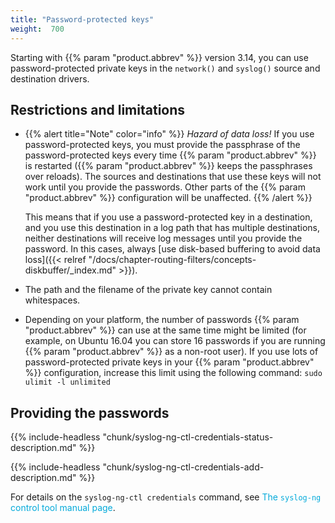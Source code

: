 ```yaml
---
title: "Password-protected keys"
weight:  700
---
```

<!-- DISCLAIMER: This file is based on the syslog-ng Open Source Edition documentation https://github.com/balabit/syslog-ng-ose-guides/commit/2f4a52ee61d1ea9ad27cb4f3168b95408fddfdf2 and is used under the terms of The syslog-ng Open Source Edition Documentation License. The file has been modified by Axoflow. -->

Starting with {{% param "product.abbrev" %}} version 3.14, you can use password-protected private keys in the `network()` and `syslog()` source and destination drivers.


## Restrictions and limitations

  - {{% alert title="Note" color="info" %}}
*Hazard of data loss!* If you use password-protected keys, you must provide the passphrase of the password-protected keys every time {{% param "product.abbrev" %}} is restarted ({{% param "product.abbrev" %}} keeps the passphrases over reloads). The sources and destinations that use these keys will not work until you provide the passwords. Other parts of the {{% param "product.abbrev" %}} configuration will be unaffected.
    {{% /alert %}}
    
    This means that if you use a password-protected key in a destination, and you use this destination in a log path that has multiple destinations, neither destinations will receive log messages until you provide the password. In this cases, always [use disk-based buffering to avoid data loss]({{< relref "/docs/chapter-routing-filters/concepts-diskbuffer/_index.md" >}}).

  - The path and the filename of the private key cannot contain whitespaces.

  - Depending on your platform, the number of passwords {{% param "product.abbrev" %}} can use at the same time might be limited (for example, on Ubuntu 16.04 you can store 16 passwords if you are running {{% param "product.abbrev" %}} as a non-root user). If you use lots of password-protected private keys in your {{% param "product.abbrev" %}} configuration, increase this limit using the following command: `sudo ulimit -l unlimited`



## Providing the passwords

{{% include-headless "chunk/syslog-ng-ctl-credentials-status-description.md" %}}

{{% include-headless "chunk/syslog-ng-ctl-credentials-add-description.md" %}}

For details on the `syslog-ng-ctl credentials` command, see <span class="mcFormatColor" style="color: #04aada;">The `syslog-ng` control tool manual page</span>.

